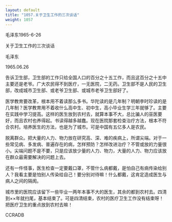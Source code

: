 ```yaml
---
layout: default
title: "1057.关于卫生工作的三次谈话"
weight: 1057
---
```


毛泽东1965-6-26

关于卫生工作的三次谈话

毛泽东

1965.06.26

告诉卫生部，卫生部的工作只给全国人口的百分之十五工作，而且这百分之十五中主要还是老爷。广大农民得不到医疗，一无医院，二无药。卫生部不是人民的卫生部，改成城市卫生部、或老爷卫生部、或城市老爷卫生部好了。

医学教育要改革，根本用不着读那么多书。华陀读的是几年制？明朝李时珍读的是几年制？医学教育用不着收什么高中生、初中生，高小毕业生学三年就够了。主要在实践中学习提高。这样的医生放到农村去，就算本事不大，总比骗人的巫医要好，而且农村也养得起。书读得越多越蠢。现在医院那套检查治疗方法，根本不符合农村。培养医生的方法，也是为了城市。可是中国有五亿多人是农民。

脱离群众。把大量的人力、物力放在研究高、深、难的疾病上，所谓尖端。对于一些常见病、多发病、普遍存在的病，怎样预防？怎样改进治疗？不管或放的力量很小。尖端问题不是不要，只是应该放少量的人力、物力，大量的人力、物力应该放在群众最需要解决的问题上去。

还有一件怪事，医生检查一定要戴口罩，不管什么病都戴，是怕自己有病传染给别人？我看主要是怕别人传染给自己！要分别对待嘛！什么都戴，这肯定造成医生与病人之间的隔阂。

城市里的医院应该留下一些毕业一两年本事不大的医生，其余的都到农村去。四清到××年就扫尾，基本结束了。可是四清结束，农村的医疗卫生工作没有结束呀！把医疗卫生的重点放到农村去嘛！

CCRADB

